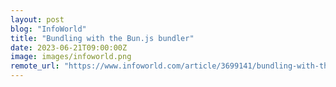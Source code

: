 ```yaml
---
layout: post
blog: "InfoWorld"
title: "Bundling with the Bun.js bundler"
date: 2023-06-21T09:00:00Z
image: images/infoworld.png
remote_url: "https://www.infoworld.com/article/3699141/bundling-with-the-bunjs-bundler.html#tk.rss_applicationdevelopment"
---
```

